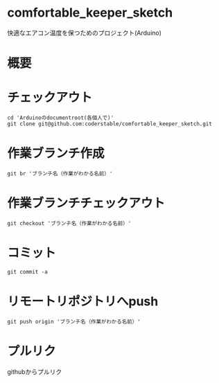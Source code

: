# comfortable_keeper_sketch
快適なエアコン温度を保つためのプロジェクト(Arduino)

# 概要

# チェックアウト
```
cd 'Arduinoのdocumentroot(各個人で)'
git clone git@github.com:coderstable/comfortable_keeper_sketch.git
```

# 作業ブランチ作成
```
git br 'ブランチ名（作業がわかる名前）'
```

# 作業ブランチチェックアウト
```
git checkout 'ブランチ名（作業がわかる名前）'
```
# コミット
```
git commit -a
```

# リモートリポジトリへpush

```
git push origin 'ブランチ名（作業がわかる名前）'
```

# プルリク
githubからプルリク
